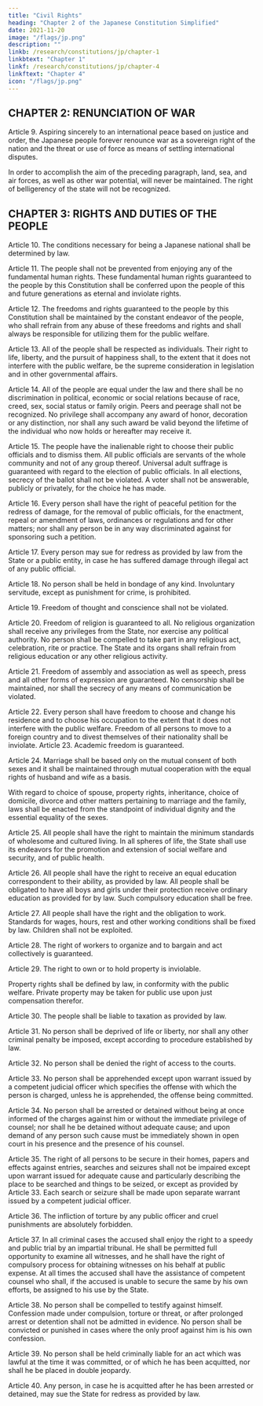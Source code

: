 ```yaml
---
title: "Civil Rights"
heading: "Chapter 2 of the Japanese Constitution Simplified"
date: 2021-11-20
image: "/flags/jp.png"
description: ""
linkb: /research/constitutions/jp/chapter-1
linkbtext: "Chapter 1"
linkf: /research/constitutions/jp/chapter-4
linkftext: "Chapter 4"
icon: "/flags/jp.png"
---
```



## CHAPTER 2: RENUNCIATION OF WAR 

Article 9. Aspiring sincerely to an international peace based on justice and order, the Japanese people forever renounce war as a sovereign right of the nation and the threat or use of force as means of settling international disputes. 

In order to accomplish the aim of the preceding paragraph, land, sea, and air forces, as well as other war potential, will never be maintained. The right of belligerency of the state will not be recognized. 


## CHAPTER 3: RIGHTS AND DUTIES OF THE PEOPLE 

Article 10. The conditions necessary for being a Japanese national shall be determined by law. 

Article 11. The people shall not be prevented from enjoying any of the fundamental human rights. These fundamental human rights guaranteed to the people by this Constitution shall be conferred upon the people of this and future generations as eternal and inviolate rights. 

Article 12. The freedoms and rights guaranteed to the people by this Constitution shall be maintained by the constant endeavor of the people, who shall refrain from any abuse of these freedoms and rights and shall always be responsible for utilizing them for the public welfare.

Article 13. All of the people shall be respected as individuals. Their right to life, liberty, and the pursuit of happiness shall, to the extent that it does not interfere with the public welfare, be the supreme consideration in legislation and in other governmental affairs. 

Article 14. All of the people are equal under the law and there shall be no discrimination in political, economic or social relations because of race, creed, sex, social status or family origin. Peers and peerage shall not be recognized. No privilege shall accompany any award of honor, decoration or any distinction, nor shall any such award be valid beyond the lifetime of the individual who now holds or hereafter may receive it.

Article 15. The people have the inalienable right to choose their public officials and to dismiss them. All public officials are servants of the whole community and not of any group thereof. Universal adult suffrage is guaranteed with regard to the election of public officials. In all elections, secrecy of the ballot shall not be violated. A voter shall not be answerable, publicly or privately, for the choice he has made. 

Article 16. Every person shall have the right of peaceful petition for the redress of damage, for the removal of public officials, for the enactment, repeal or amendment of laws, ordinances or regulations and for other matters; nor shall any person be in any way discriminated against for sponsoring such a petition. 

Article 17. Every person may sue for redress as provided by law from the State or a public entity, in case he has suffered damage through illegal act of any public official. 

Article 18. No person shall be held in bondage of any kind. Involuntary servitude, except as punishment for crime, is prohibited. 

Article 19. Freedom of thought and conscience shall not be violated.

Article 20. Freedom of religion is guaranteed to all. No religious organization shall receive any privileges from the State, nor exercise any political authority. No person shall be compelled to take part in any religious act, celebration, rite or practice. The State and its organs shall refrain from religious education or any other religious activity. 

Article 21. Freedom of assembly and association as well as speech, press and all other forms of expression are guaranteed. No censorship shall be maintained, nor shall the secrecy of any means of communication be violated. 

Article 22. Every person shall have freedom to choose and change his residence and to choose his occupation to the extent that it does not interfere with the public welfare. Freedom of all persons to move to a foreign country and to divest themselves of their nationality shall be inviolate. Article 23. Academic freedom is guaranteed. 

Article 24. Marriage shall be based only on the mutual consent of both sexes and it shall be maintained through mutual cooperation with the equal rights of husband and wife as a basis.

With regard to choice of spouse, property rights, inheritance, choice of domicile, divorce and other matters pertaining to marriage and the family, laws shall be enacted from the standpoint of individual dignity and the essential equality of the sexes. 

Article 25. All people shall have the right to maintain the minimum standards of wholesome and cultured living. In all spheres of life, the State shall use its endeavors for the promotion and extension of social welfare and security, and of public health. 

Article 26. All people shall have the right to receive an equal education correspondent to their ability, as provided by law. All people shall be obligated to have all boys and girls under their protection receive ordinary education as provided for by law. Such compulsory education shall be free. 

Article 27. All people shall have the right and the obligation to work. Standards for wages, hours, rest and other working conditions shall be fixed by law. Children shall not be exploited. 

Article 28. The right of workers to organize and to bargain and act collectively is guaranteed. 

Article 29. The right to own or to hold property is inviolable. 

Property rights shall be defined by law, in conformity with the public welfare. Private property may be taken for public use upon just compensation therefor. 

Article 30. The people shall be liable to taxation as provided by law.

Article 31. No person shall be deprived of life or liberty, nor shall any other criminal penalty be imposed, except according to procedure established by law. 

Article 32. No person shall be denied the right of access to the courts. 

Article 33. No person shall be apprehended except upon warrant issued by a competent judicial officer which specifies the offense with which the person is charged, unless he is apprehended, the offense being committed. 

Article 34. No person shall be arrested or detained without being at once informed of the charges against him or without the immediate privilege of counsel; nor shall he be detained without adequate cause; and upon demand of any person such cause must be immediately shown in open court in his presence and the presence of his counsel. 

Article 35. The right of all persons to be secure in their homes, papers and effects against entries, searches and seizures shall not be impaired except upon warrant issued for adequate cause and particularly describing the place to be searched and things to be seized, or except as provided by Article 33. Each search or seizure shall be made upon separate warrant issued by a competent judicial officer. 

Article 36. The infliction of torture by any public officer and cruel punishments are absolutely forbidden. 

Article 37. In all criminal cases the accused shall enjoy the right to a speedy and public trial by an impartial tribunal. He shall be permitted full opportunity to examine all witnesses, and he shall have the right of compulsory process for obtaining witnesses on his behalf at public expense. At all times the accused shall have the assistance of competent counsel who shall, if the accused is unable to secure the same by his own efforts, be assigned to his use by the State. 

Article 38. No person shall be compelled to testify against himself. Confession made under compulsion, torture or threat, or after prolonged arrest or detention shall not be admitted in evidence. No person shall be convicted or punished in cases where the only proof against him is his own confession. 

Article 39. No person shall be held criminally liable for an act which was lawful at the time it was committed, or of which he has been acquitted, nor shall he be placed in double jeopardy. 

Article 40. Any person, in case he is acquitted after he has been arrested or detained, may sue the State for redress as provided by law. 
